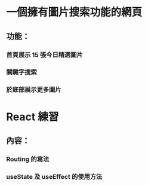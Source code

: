 # 一個擁有圖片搜索功能的網頁

## 功能：

### 首頁展示 15 張今日精選圖片

### 關鍵字搜索

### 於底部展示更多圖片

#

# React 練習

## 內容：

### Routing 的寫法

### useState 及 useEffect 的使用方法
